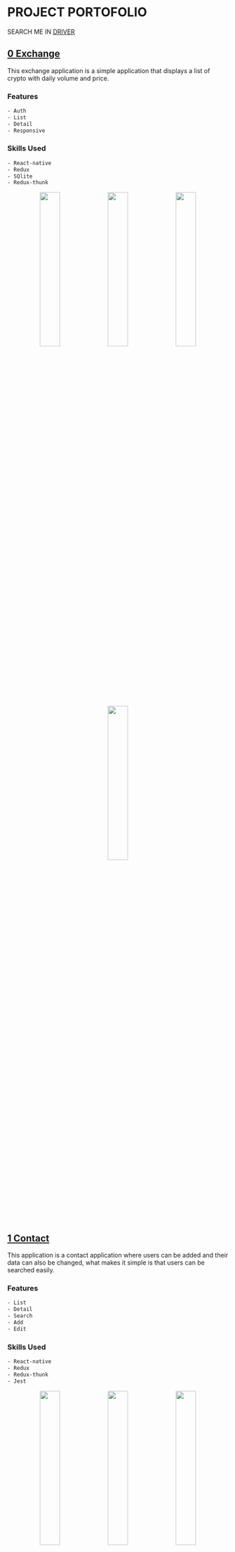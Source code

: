 # PROJECT PORTOFOLIO

SEARCH ME IN [DRIVER](https://drive.google.com/drive/folders/1AGourakQyBU_ZRR5103rYIzBZ-KGE9UT?usp=sharing)

## [0 Exchange](https://github.com/eldirb21/TestMobile)

This exchange application is a simple application that displays a list of crypto with daily volume and price.

### Features
```sh
- Auth
- List
- Detail
- Responsive
```

### Skills Used
```sh
- React-native
- Redux
- SQlite
- Redux-thunk
```
<p align="center">
    <img src="Exchange/signin.png" width="30%"> 
    <img src="Exchange/list.png" width="30%"> 
    <img src="Exchange/detail.png" width="30%" >
    <img src="Exchange/responsive.png" width="30%" >
</p>

## [1 Contact](https://github.com/eldirb21/Contact)

This application is a contact application where users can be added and their data can also be changed, what makes it simple is that users can be searched easily.

### Features
```sh
- List
- Detail
- Search
- Add
- Edit
```

### Skills Used
```sh
- React-native
- Redux
- Redux-thunk
- Jest
```

<p align="center">
    <img src="Contact/contact-list.png" width="30%"> 
    <img src="Contact/contact-list-with-search.png" width="30%"> 
    <img src="Contact/contact-detail.png" width="30%" >
    <img src="Contact/contact-edit.png" width="30%" >
    <img src="Contact/contact-add.png" width="30%" >
</p>

## [2 BookStore](https://github.com/eldirb21/Book-Store)

This application is an online book selling application, where it is hoped that the books purchased can be obtained physically and also digitally, making it easier for users and attracting users to read books anywhere.

### Features
```sh
- List
- Detail
- Search
- Notification
- Payment
- History
```

### Skills Used
```sh
- React-native
```

<p align="center">
    <img src="BookStore/signin.jpeg" width="30%" >
    <img src="BookStore/home.jpeg" width="30%"> 
    <img src="BookStore/search.jpeg" width="30%" >
    <img src="BookStore/notification.jpeg" width="30%"> 
    <img src="BookStore/payment-detail.jpeg" width="30%" >
    <img src="BookStore/payment-history.jpeg" width="30%" >
</p>

## [3 Movies](https://github.com/eldirb21/Movies)

This movies application is an application that is designed to be simple for users or users, the goal is to make it easier for users to search and book movies they want to watch, the advantage of this application is that users can choose based on the best rating, so the movies they watch don't disappoint.

### Features
```sh
- List
- Detail
- Settings
- Multi Language
- Multi Background Mode
```

### Skills Used
```sh
- React-native
- Redux
- Redux-Saga
- Axios
- I18next
- Local Storage
- Rest Api
```

<p align="center">
    <img src="Movies/movies.jpeg" width="30%"> 
    <img src="Movies/movies-detail.jpeg" width="30%"> 
    <img src="Movies/movies-profile.jpeg" width="30%" >
    <img src="Movies/movies-dark.jpeg" width="30%" >
    <img src="Movies/movies-detail-dark.jpeg" width="30%" >
    <img src="Movies/movies-profile-dark.jpeg" width="30%" >
</p>

## [4 TemuAkrab](https://github.com/eldirb21/TEMUAKRAB)

This application is a scanning application for invited guests, you can search based on data in the backoffice or via a qr code scan, and will display the number of guests, table numbers, and the number who have arrived.

### Features
```sh
- List Search
- Scann barcode
- Discription Table
```

### Skills Used
```sh
- React-native 
- Axios
- Local Storage
- Rest Api
```

<p align="center">
    <img src="TemuAkrab/search-user.jpeg" width="24%"> 
    <img src="TemuAkrab/list-user.jpeg" width="24%"> 
    <img src="TemuAkrab/form-kedatangan.jpeg" width="24%" >
    <img src="TemuAkrab/form-input-kedatangan.jpeg" width="24%" >
</p>

<!-- ## [5 CryptoMarket](https://github.com/eldirb21/crypto-market) -->

## [5 FotoFoto](#private)

This application is an organizational event application as a photo service for weddings, and various other events,

## [6 MySupir](https://play.google.com/store/apps/details?id=com.driver.mysupir)

This application is an application for ordering pick-up and delivery of customers.

[Play Store](https://play.google.com/store/apps/details?id=com.driver.mysupir) 


## [7 Mobbi](https://play.google.com/store/apps/details?id=com.astra.mobil88)

This application is an application for buying and selling used cars, which is integrated with payment, test driving, auctions, and sharing features that help make it easier for buyers.

[Play Store](https://play.google.com/store/apps/details?id=com.astra.mobil88) 

## [8 AndaruCollection](#private)

This application is an internal company application, made specifically to support employee activities, especially the collector division when collecting installments, the advantages of this application lie in its features, including tracking, documents, address users, a more organized admin helper.

<!-- ## [10 AndaruDelivery](#private)

This application is as the name suggests delivery, so this application focuses on managing the delivery of goods from the warehouse to the buyer, starting from recording the stock that is delivered, the type of goods being delivered, the total value of the goods being delivered, the delivery time and also displaying the delivery location. -->

#### [\*\*Sorry, not all applications can be displayed on the screen, especially the source code for this application cannot be published, because this application is private](#private)
